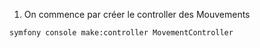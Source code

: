 1. On commence par créer le controller des Mouvements
```
symfony console make:controller MovementController
```
